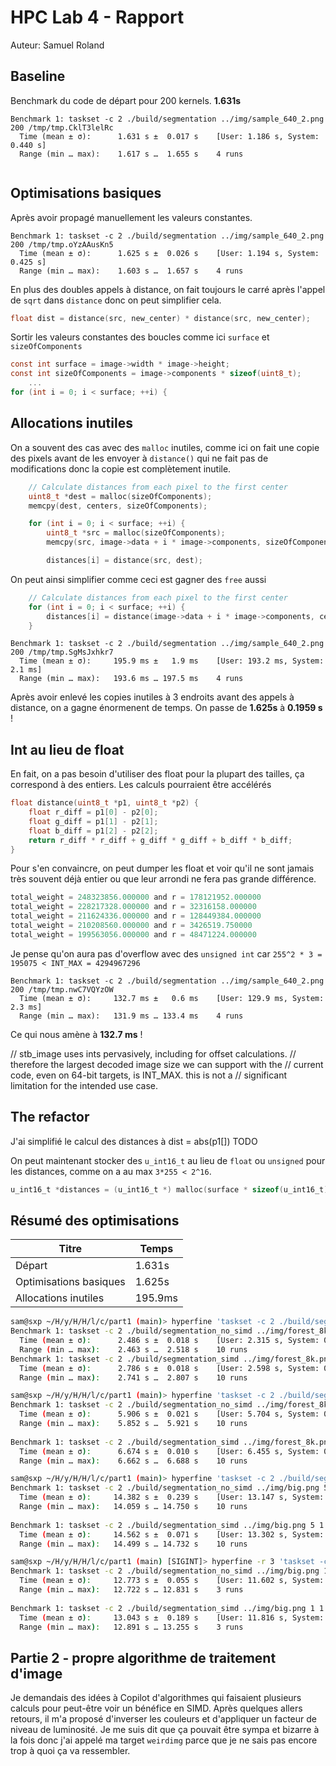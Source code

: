 # HPC Lab 4 - Rapport
Auteur: Samuel Roland

## Baseline
Benchmark du code de départ pour 200 kernels. **1.631s**
```
Benchmark 1: taskset -c 2 ./build/segmentation ../img/sample_640_2.png 200 /tmp/tmp.CklT3lelRc
  Time (mean ± σ):      1.631 s ±  0.017 s    [User: 1.186 s, System: 0.440 s]
  Range (min … max):    1.617 s …  1.655 s    4 runs
 
```


## Optimisations basiques
Après avoir propagé manuellement les valeurs constantes.
```
Benchmark 1: taskset -c 2 ./build/segmentation ../img/sample_640_2.png 200 /tmp/tmp.oYzAAusKn5
  Time (mean ± σ):      1.625 s ±  0.026 s    [User: 1.194 s, System: 0.425 s]
  Range (min … max):    1.603 s …  1.657 s    4 runs
```
En plus des doubles appels à distance, on fait toujours le carré après l'appel de `sqrt` dans `distance` donc on peut simplifier cela.
```c
float dist = distance(src, new_center) * distance(src, new_center);
```


Sortir les valeurs constantes des boucles comme ici `surface` et `sizeOfComponents`
```c
const int surface = image->width * image->height;
const int sizeOfComponents = image->components * sizeof(uint8_t);
    ...
for (int i = 0; i < surface; ++i) {
```

## Allocations inutiles

On a souvent des cas avec des `malloc` inutiles, comme ici on fait une copie des pixels avant de les envoyer à `distance()` qui ne fait pas de modifications donc la copie est complètement inutile.
```c
    // Calculate distances from each pixel to the first center
    uint8_t *dest = malloc(sizeOfComponents);
    memcpy(dest, centers, sizeOfComponents);

    for (int i = 0; i < surface; ++i) {
        uint8_t *src = malloc(sizeOfComponents);
        memcpy(src, image->data + i * image->components, sizeOfComponents);

        distances[i] = distance(src, dest);
```

On peut ainsi simplifier comme ceci est gagner des `free` aussi
```c
    // Calculate distances from each pixel to the first center
    for (int i = 0; i < surface; ++i) {
        distances[i] = distance(image->data + i * image->components, centers);
    }
```

```
Benchmark 1: taskset -c 2 ./build/segmentation ../img/sample_640_2.png 200 /tmp/tmp.SgMsJxhkr7
  Time (mean ± σ):     195.9 ms ±   1.9 ms    [User: 193.2 ms, System: 2.1 ms]
  Range (min … max):   193.6 ms … 197.5 ms    4 runs
```

Après avoir enlevé les copies inutiles à 3 endroits avant des appels à distance, on a gagne énormenent de temps. On passe de **1.625s** à **0.1959 s** !

## Int au lieu de float

En fait, on a pas besoin d'utiliser des float pour la plupart des tailles, ça correspond à des entiers. Les calculs pourraient être accélérés
```c
float distance(uint8_t *p1, uint8_t *p2) {
    float r_diff = p1[0] - p2[0];
    float g_diff = p1[1] - p2[1];
    float b_diff = p1[2] - p2[2];
    return r_diff * r_diff + g_diff * g_diff + b_diff * b_diff;
}
```
Pour s'en convaincre, on peut dumper les float et voir qu'il ne sont jamais très souvent déjà entier ou que leur arrondi ne fera pas grande différence.
```c
total_weight = 248323856.000000 and r = 178121952.000000
total_weight = 228217328.000000 and r = 32316158.000000
total_weight = 211624336.000000 and r = 128449384.000000
total_weight = 210208560.000000 and r = 3426519.750000
total_weight = 199563056.000000 and r = 48471224.000000
```
Je pense qu'on aura pas d'overflow avec des `unsigned int` car `255^2 * 3 = 195075 < INT_MAX = 4294967296`

```
Benchmark 1: taskset -c 2 ./build/segmentation ../img/sample_640_2.png 200 /tmp/tmp.nwC7VQYzOW
  Time (mean ± σ):     132.7 ms ±   0.6 ms    [User: 129.9 ms, System: 2.3 ms]
  Range (min … max):   131.9 ms … 133.4 ms    4 runs
```

Ce qui nous amène à **132.7 ms** !



// stb_image uses ints pervasively, including for offset calculations.
// therefore the largest decoded image size we can support with the
// current code, even on 64-bit targets, is INT_MAX. this is not a
// significant limitation for the intended use case.

## The refactor

J'ai simplifié le calcul des distances à dist = abs(p1[]) TODO

On peut maintenant stocker des `u_int16_t` au lieu de `float` ou `unsigned` pour les distances, comme on a au max `3*255 < 2^16`.

```c
u_int16_t *distances = (u_int16_t *) malloc(surface * sizeof(u_int16_t));
```

## Résumé des optimisations
| Titre | Temps |
| ------|------- |
| Départ | 1.631s|
| Optimisations basiques | 1.625s|
| Allocations inutiles | 195.9ms |


```sh
sam@sxp ~/H/y/H/H/l/c/part1 (main)> hyperfine 'taskset -c 2 ./build/segmentation_no_simd ../img/forest_8k.png 10 1.png' && hyperfine 'taskset -c 2 ./build/segmentation_simd ../img/forest_8k.png 10 1.png'
Benchmark 1: taskset -c 2 ./build/segmentation_no_simd ../img/forest_8k.png 10 1.png
  Time (mean ± σ):      2.486 s ±  0.018 s    [User: 2.315 s, System: 0.166 s]
  Range (min … max):    2.463 s …  2.518 s    10 runs
Benchmark 1: taskset -c 2 ./build/segmentation_simd ../img/forest_8k.png 10 1.png
  Time (mean ± σ):      2.786 s ±  0.018 s    [User: 2.598 s, System: 0.183 s]
  Range (min … max):    2.741 s …  2.807 s    10 runs
```
```sh
sam@sxp ~/H/y/H/H/l/c/part1 (main)> hyperfine 'taskset -c 2 ./build/segmentation_no_simd ../img/forest_8k.png 50 1.png' &&  hyperfine 'taskset -c 2 ./build/segmentation_simd ../img/forest_8k.png 50 1.png'
Benchmark 1: taskset -c 2 ./build/segmentation_no_simd ../img/forest_8k.png 50 1.png
  Time (mean ± σ):      5.906 s ±  0.021 s    [User: 5.704 s, System: 0.190 s]
  Range (min … max):    5.852 s …  5.921 s    10 runs
 
Benchmark 1: taskset -c 2 ./build/segmentation_simd ../img/forest_8k.png 50 1.png
  Time (mean ± σ):      6.674 s ±  0.010 s    [User: 6.455 s, System: 0.206 s]
  Range (min … max):    6.662 s …  6.688 s    10 runs
```

```sh
sam@sxp ~/H/y/H/H/l/c/part1 (main)> hyperfine 'taskset -c 2 ./build/segmentation_no_simd ../img/big.png 5 1.png' &&  hyperfine 'taskset -c 2 ./build/segmentation_simd ../img/big.png 5 1.png'
Benchmark 1: taskset -c 2 ./build/segmentation_no_simd ../img/big.png 5 1.png
  Time (mean ± σ):     14.382 s ±  0.239 s    [User: 13.147 s, System: 1.192 s]
  Range (min … max):   14.059 s … 14.750 s    10 runs
 
Benchmark 1: taskset -c 2 ./build/segmentation_simd ../img/big.png 5 1.png
  Time (mean ± σ):     14.562 s ±  0.071 s    [User: 13.302 s, System: 1.230 s]
  Range (min … max):   14.499 s … 14.732 s    10 runs
```

```sh
sam@sxp ~/H/y/H/H/l/c/part1 (main) [SIGINT]> hyperfine -r 3 'taskset -c 2 ./build/segmentation_no_simd ../img/big.png 1 1.png' &&  hyperfine -r 3 'taskset -c 2 ./build/segmentation_simd ../img/big.png 1 1.png'
Benchmark 1: taskset -c 2 ./build/segmentation_no_simd ../img/big.png 1 1.png
  Time (mean ± σ):     12.773 s ±  0.055 s    [User: 11.602 s, System: 1.148 s]
  Range (min … max):   12.722 s … 12.831 s    3 runs
 
Benchmark 1: taskset -c 2 ./build/segmentation_simd ../img/big.png 1 1.png
  Time (mean ± σ):     13.043 s ±  0.189 s    [User: 11.816 s, System: 1.199 s]
  Range (min … max):   12.891 s … 13.255 s    3 runs
```

## Partie 2 - propre algorithme de traitement d'image
Je demandais des idées à Copilot d'algorithmes qui faisaient plusieurs calculs pour peut-être voir un bénéfice en SIMD. Après quelques allers retours, il m'a proposé d'inverser les couleurs et d'appliquer un facteur de niveau de luminosité. Je me suis dit que ça pouvait être sympa et bizarre à la fois donc j'ai appelé ma target `weirdimg` parce que je ne sais pas encore trop à quoi ça va ressembler.

